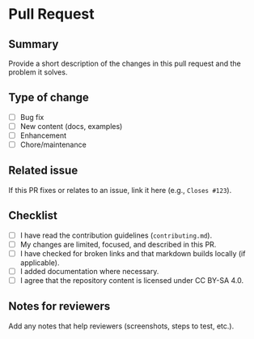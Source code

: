 # Pull Request

## Summary

Provide a short description of the changes in this pull request and the problem it solves.

## Type of change
- [ ] Bug fix
- [ ] New content (docs, examples)
- [ ] Enhancement
- [ ] Chore/maintenance

## Related issue
If this PR fixes or relates to an issue, link it here (e.g., `Closes #123`).

## Checklist
- [ ] I have read the contribution guidelines (`contributing.md`).
- [ ] My changes are limited, focused, and described in this PR.
- [ ] I have checked for broken links and that markdown builds locally (if applicable).
- [ ] I added documentation where necessary.
- [ ] I agree that the repository content is licensed under CC BY-SA 4.0.

## Notes for reviewers
Add any notes that help reviewers (screenshots, steps to test, etc.).
